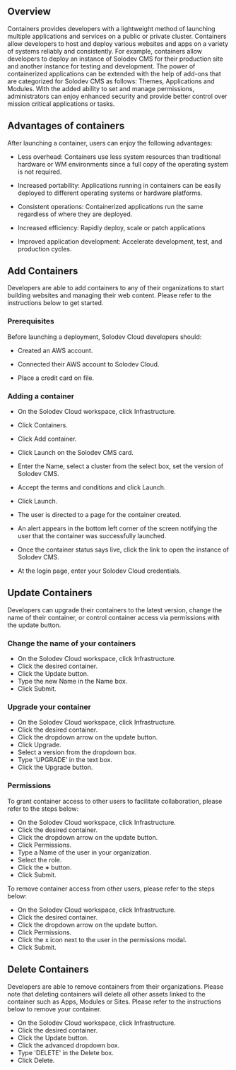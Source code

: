 ## Overview
Containers provides developers with a lightweight method of launching multiple applications and services on a public or private cluster. Containers allow developers to host and deploy various websites and apps on a variety of systems reliably and consistently. For example, containers allow developers to deploy an instance of Solodev CMS for their production site and another instance for testing and development. The power of containerized applications can be extended with the help of add-ons that are categorized for Solodev CMS as follows: Themes, Applications and Modules. With the added ability to set and manage permissions, administrators can enjoy enhanced security and provide better control over mission critical applications or tasks.

 

## Advantages of containers

After launching a container, users can enjoy the following advantages: 

- Less overhead: Containers use less system resources than traditional hardware or WM environments since a full copy of the operating system is not required.

- Increased portability: Applications running in containers can be easily deployed to different operating systems or hardware platforms. 

- Consistent operations: Containerized applications run the same regardless of where they are deployed.

- Increased efficiency: Rapidly deploy, scale or patch applications

- Improved application development: Accelerate development, test, and production cycles. 


## Add Containers

Developers are able to add containers to any of their organizations to start building websites and managing their web content. Please refer to the instructions below to get started. 

 

### Prerequisites
Before launching a deployment, Solodev Cloud developers should:

- Created an AWS account.

- Connected their AWS account to Solodev Cloud.

- Place a credit card on file.

 

### Adding a container

- On the Solodev Cloud workspace, click Infrastructure.

- Click Containers.

- Click Add container. 

- Click Launch on the Solodev CMS card. 

- Enter the Name,  select a cluster from the select box, set the version of Solodev CMS.

- Accept the terms and conditions and click Launch.

- Click Launch. 

- The user is directed to a page for the container created. 

- An alert appears in the bottom left corner of the screen notifying the user that the container was successfully launched. 

- Once the container status says live, click the link to open the instance of Solodev CMS. 

- At the login page, enter your Solodev Cloud credentials. 

## Update Containers 

Developers can upgrade their containers to the latest version, change the name of their container, or control container access via permissions with the update button.

### Change the name of your containers

- On the Solodev Cloud workspace, click Infrastructure.
- Click the desired container. 
- Click the Update button. 
- Type the new Name in the Name box. 
- Click Submit. 

### Upgrade your container

- On the Solodev Cloud workspace, click Infrastructure.
- Click the desired container. 
- Click the dropdown arrow on the update button.
- Click Upgrade. 
- Select a version from the dropdown box. 
- Type 'UPGRADE' in the text box. 
- Click the Upgrade button. 

### Permissions 

To grant container access to other users to facilitate collaboration, please refer to the steps below: 

- On the Solodev Cloud workspace, click Infrastructure.
- Click the desired container. 
- Click the dropdown arrow on the update button.
- Click Permissions. 
- Type a Name of the user in your organization. 
- Select the role. 
- Click the **+** button. 
- Click Submit. 

To remove container access from other users, please refer to the steps below: 
- On the Solodev Cloud workspace, click Infrastructure.
- Click the desired container. 
- Click the dropdown arrow on the update button.
- Click Permissions. 
- Click the x icon next to the user in the permissions modal. 
- Click Submit. 

## Delete Containers

Developers are able to remove containers from their organizations. Please note that deleting containers will delete all other assets linked to the container such as Apps, Modules or Sites. Please refer to the instructions below to remove your container. 

- On the Solodev Cloud workspace, click Infrastructure.
- Click the desired container. 
- Click the Update button. 
- Click the advanced dropdown box. 
- Type 'DELETE' in the Delete box. 
- Click Delete. 